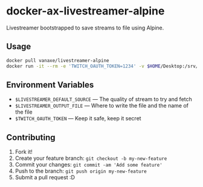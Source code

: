 # docker-ax-livestreamer-alpine

Livestreamer bootstrapped to save streams to file using Alpine.

## Usage

```bash
docker pull vanaxe/livestreamer-alpine
docker run -it --rm -e 'TWITCH_OAUTH_TOKEN=1234' -v $HOME/Desktop:/srv/output vanaxe/livestreamer-alpine https://www.twitch.tv/typositoire
```

## Environment Variables

- `$LIVESTREAMER_DEFAULT_SOURCE` &mdash; The quality of stream to try and fetch
- `$LIVESTREAMER_OUTPUT_FILE` &mdash; Where to write the file and the name of the file
- `$TWITCH_OAUTH_TOKEN` &mdash; Keep it safe, keep it secret

## Contributing

1. Fork it!
2. Create your feature branch: `git checkout -b my-new-feature`
3. Commit your changes: `git commit -am 'Add some feature'`
4. Push to the branch: `git push origin my-new-feature`
5. Submit a pull request :D

